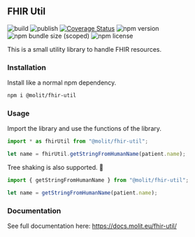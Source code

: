 ## FHIR Util

![build](https://github.com/molit-institute/fhir-util/workflows/Build/badge.svg)
![publish](https://github.com/molit-institute/fhir-util/workflows/Publish/badge.svg)
[![Coverage Status](https://coveralls.io/repos/github/molitinstitute/fhir-util/badge.svg?branch=master)](https://coveralls.io/github/molitinstitute/fhir-util?branch=master)
![npm version](https://img.shields.io/npm/v/@molit/fhir-util.svg)
![npm bundle size (scoped)](https://img.shields.io/bundlephobia/min/@molit/fhir-util)
![npm license](https://img.shields.io/npm/l/@molit/fhir-util.svg)

This is a small utility library to handle FHIR resources.

### Installation

Install like a normal npm dependency.

```bash
npm i @molit/fhir-util
```

### Usage

Import the library and use the functions of the library.

```js
import * as fhirUtil from "@molit/fhir-util";

let name = fhirUtil.getStringFromHumanName(patient.name);
```

Tree shaking is also supported. 🌲

```js
import { getStringFromHumanName } from "@molit/fhir-util";

let name = getStringFromHumanName(patient.name);
```

### Documentation

See full documentation here: https://docs.molit.eu/fhir-util/
